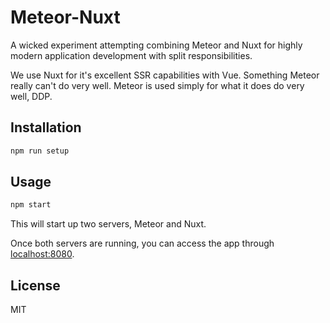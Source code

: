 # Meteor-Nuxt
A wicked experiment attempting combining Meteor and Nuxt for highly modern application development with split
responsibilities.

We use Nuxt for it's excellent SSR capabilities with Vue. Something Meteor really can't do very well.
Meteor is used simply for what it does do very well, DDP.

## Installation
```bash
npm run setup
```

## Usage
```bash
npm start
```
This will start up two servers, Meteor and Nuxt.

Once both servers are running, you can access the app through [localhost:8080](http://localhost:8080).

## License
MIT